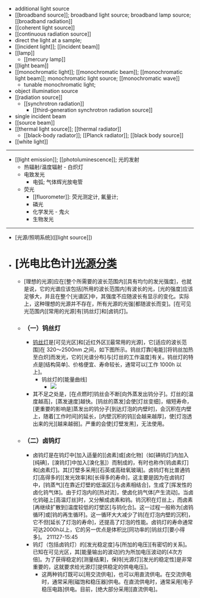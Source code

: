 - additional light source
- [[broadband source]]; broadband light source; broadband lamp source; [[broadband radiation]]
- [[coherent light source]]
- [[continuous radiation source]]
- direct the light at a sample;
- [[incident light]]; [[incident beam]]
- [[lamp]]
    - [[mercury lamp]]
- [[light beam]]
- [[monochromatic light]]; [[monochromatic beam]]; [[monochromatic light beam]]; monochromatic light source; [[monochromatic wave]]
    - tunable monochromatic light;
- object illumination source
- [[radiation source]]
    - [[synchrotron radiation]]
        - [[third-generation synchrotron radiation source]]
- single incident beam
- [[source beam]]
- [[thermal light source]]; [[thermal radiator]]
    - [[black-body radiator]]; [[Planck radiator]]; [[black body source]]
- [[white light]]
- ---
- [[light emission]]; [[photoluminescence]]; 光的发射
    - 热辐射/温度辐射 - 白炽灯
    - 电致发光
        - 电弧; 气体辉光放电管
    - 荧光
        - [[fluorometer]]: 荧光测定计, 氟量计;
        - 磷光
        - 化学发光 - 鬼火
        - 生物发光
- ---
- [光源/照明系统]([[light source]])
- # [光电比色计][光源分类](http://www.mega-9.com/tech/tech-12.html)
    - [理想的光源]应在[整个所需要的波长范围内][具有均匀的发光强度]，也就是说，它的光谱应该包括[所用的波长范围内]有波长的光，[光的强度]应该足够大，并且在整个[光谱区]中，其强度不应随波长有显示的变化。实际上，这种理想的光源并不存在，所有光源的光强[都随波长而变]。[在可见光范围内][常用的光源]有[钨丝灯]和[卤钨灯]。
    - ### **（一）钨丝灯**
        - [钨丝灯](((NBy5WFHah)))是[可见光区]和[近红外区][最常用的光源]，它[适应的波长范围]在 320～2500nm 之间，如下图所示。钨丝灯靠[电能][将钨丝加热至白炽]而发光，它的[光谱分布]与[灯丝的工作温度]有关。钨丝灯的特点是[结构简单]、价格便宜、寿命较长，通常可以[工作 1000h 以上]。
            - 钨丝灯的[能量曲线]
                - ![](http://www.mega-9.com/tech/tech-12_wps7D1.tmp.png)
        - 其不足之处是，[在点燃时]钨丝会不断[向外蒸发出钨分子]。灯丝的[温度越高]，[蒸发速度]越快。[钨丝的蒸发]会使[灯丝变细]，缩短寿命，[更重要的影响是]蒸发出的钨分子[到达灯泡的内壁时]，会沉积在内壁上，随着[工作时间]的延长，[内壁沉积的钨][会越来越厚]，使[灯泡透出来的光][越来越弱]。严重的会使[灯壁发黑]，无法使用。
    - ### **（二）卤钨灯**
        - 卤钨灯是在钨灯中[加入适量的][卤素]或[卤化物]（如[碘钨灯]内加入[纯碘]，[溴钨灯]中加入[溴化氢]）而制成的，有时也称作[钨卤素灯]和[卤素灯]。其[灯壁多采用][石英或高硅氧玻璃]。卤钨灯有比普通钨灯[高得多的][发光效率]和[长得多的寿命]，这主要是因为在卤钨灯中，[钨蒸气][在靠近灯壁的低温区][与卤素相结合]，生成了[挥发性的卤化钨气体]。由于灯泡内的[热对流]，使卤化钨气体[产生流动]。当卤化钨碰上[高温灯丝]时，又分解成卤素和钨。钨沉积在灯丝上，而卤素[再继续扩散到]温度较低的灯壁区[与钨化合]。这一过程一般称为[卤钨循环]或[钨的再生循环]。这一循环大大减少了钨[在灯泡内壁的沉积]，它不但[延长了灯泡的寿命]，还提高了灯泡的性能。卤钨灯的寿命通常可达2000h以上，它的另一优点是体积比[同功率的]钨丝灯[要小得多]。
211127-15:45
        - 钨灯（包括卤钨灯）的[发光稳定度]与[所加的电压][有密切的关系]。已知在可见光区，其[能量输出的波动]约为所加电压波动的[4次方倍]。为了获得稳定的[测量结果]，保持[光源灯][发光的稳定性]是非常重要的，这就要求给光源灯[提供稳定的供电电压]。
            - 这两种钨灯既可以[用交流供电]，也可以用直流供电。在交流供电时，通常采用[磁饱和稳压器]供电。在直流供电时，通常采用[电子稳压电路]供电。目前，[绝大部分采用][直流供电]。

